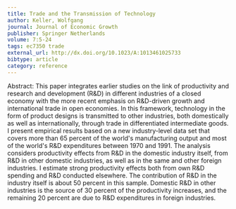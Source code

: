 ```yaml
---
title: Trade and the Transmission of Technology
author: Keller, Wolfgang
journal: Journal of Economic Growth
publisher: Springer Netherlands
volume: 7:5-24
tags: ec7350 trade
external_url: http://dx.doi.org/10.1023/A:1013461025733
bibtype: article
category: reference
---
```

Abstract: This paper integrates earlier studies on the link of productivity and research and development (R\&D) in different industries of a closed economy with the more recent emphasis on R\&D-driven growth and international trade in open economies. In this framework, technology in the form of product designs is transmitted to other industries, both domestically as well as internationally, through trade in differentiated intermediate goods. I present empirical results based on a new industry-level data set that covers more than 65 percent of the world's manufacturing output and most of the world's R\&D expenditures between 1970 and 1991. The analysis considers productivity effects from R\&D in the domestic industry itself, from R\&D in other domestic industries, as well as in the same and other foreign industries. I estimate strong productivity effects both from own R\&D spending and R\&D conducted elsewhere. The contribution of R\&D in the industry itself is about 50 percent in this sample. Domestic R\&D in other industries is the source of 30 percent of the productivity increases, and the remaining 20 percent are due to R\&D expenditures in foreign industries.
